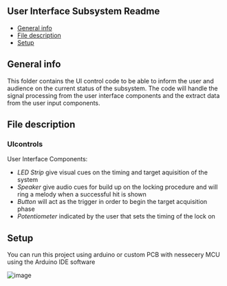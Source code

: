 ## User Interface Subsystem Readme 
* [General info](#general-info)
* [File description](#file-description)
* [Setup](#setup)

## General info
This folder contains the UI control code to be able to inform the user and audience on the current status of the subsystem. 
The code will handle the signal processing from the user interface components and the extract data from the user input components.
	
## File description
### UIcontrols
User Interface Components:
- *LED Strip*  give visual cues on the timing and target aquisition of the system
- *Speaker*  give audio cues for build up on the locking procedure and will ring a melody when a successful hit is shown
- *Button*  will act as the trigger in order to begin the target acquisition phase
- *Potentiometer*  indicated by the user that sets the timing of the lock on

## Setup 
You can run this project using arduino or custom PCB with nessecery MCU using the Arduino IDE software

![image](https://user-images.githubusercontent.com/95556261/144734442-8f487e5a-c468-443c-878e-c1a7d0a30ff0.png)

